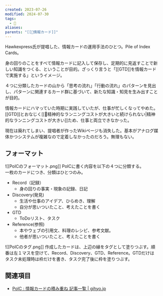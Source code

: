 ```yaml
---
created: 2023-07-26
modified: 2024-07-30
tags:
  - 📝
aliases: 
parents: "[[📝情報カード]]"
---
```

Hawkexpress氏が提唱した、情報カードの運用手法のひとつ。Pile of Index Cards。

身の回りのことをすべて情報カードに記入して保存し、定期的に見返すことで新しい知識をつくる、ということが目的。ざっくり言うと「[[GTD]]を情報カードで実施する」というイメージ。

４つに分類したカードの山から「思考の流れ」「行動の流れ」のパターンを見出し、パターンに関連するカード群に基づいて、新たな知識・知見を生み出すことが目的。

情報カードにハマっていた時期に実践していたが、仕事が忙しくなってやめた。[[GTD]]とおなじく[[💭精神的なランニングコストが大きいと続けられない|精神的なランニングコストが大きい]]ため、仕事と両立できなかった。

現在は廃れてしまい、提唱者が作ったWikiページも消失した。基本がアナログ媒体かつシステムが複雑なので定着しなかったのだろう。無理もない。

## フォーマット
![[PoICのフォーマット.png]]
PoICに書く内容を以下の４つに分類する。  
一枚のカードにつき、分類はひとつのみ。
- Record（記録）
	- 身の回りの事実・現象の記録、日記
- Discovery(発見)
	- 生活や仕事のアイデア、ひらめき、理解
	- 自分が思いついたこと、考えたことを書く
- GTD
	- ToDoリスト、タスク
- Reference(参照)
	- 本やウェブの引用文、料理のレシピ、参考文献。
	- 他者が思いついたこと、考えたことを書く

![[PoICのタグ.png]]
作成したカードは、上辺の縁をタグとして塗りつぶす。順番は左１マスを空けて、Record、Discovery、GTD、Reference。GTDだけはタスク未処理時は枠だけを書き、タスク完了後に枠を塗りつぶす。

## 関連項目
- [PoIC : 情報カードの積み重ね 記事一覧 | gihyo.jp](https://gihyo.jp/list/group/PoIC-%E6%83%85%E5%A0%B1%E3%82%AB%E3%83%BC%E3%83%89%E3%81%AE%E7%A9%8D%E3%81%BF%E9%87%8D%E3%81%AD)